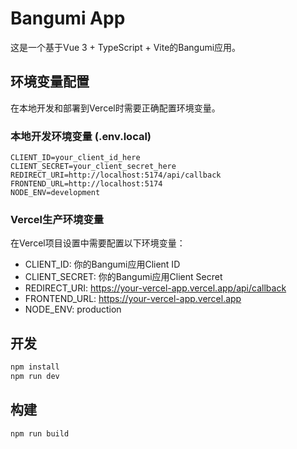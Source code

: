 # Bangumi App

这是一个基于Vue 3 + TypeScript + Vite的Bangumi应用。

## 环境变量配置

在本地开发和部署到Vercel时需要正确配置环境变量。

### 本地开发环境变量 (.env.local)
```env
CLIENT_ID=your_client_id_here
CLIENT_SECRET=your_client_secret_here
REDIRECT_URI=http://localhost:5174/api/callback
FRONTEND_URL=http://localhost:5174
NODE_ENV=development
```

### Vercel生产环境变量
在Vercel项目设置中需要配置以下环境变量：
- CLIENT_ID: 你的Bangumi应用Client ID
- CLIENT_SECRET: 你的Bangumi应用Client Secret
- REDIRECT_URI: https://your-vercel-app.vercel.app/api/callback
- FRONTEND_URL: https://your-vercel-app.vercel.app
- NODE_ENV: production

## 开发

```bash
npm install
npm run dev
```

## 构建

```bash
npm run build
```
